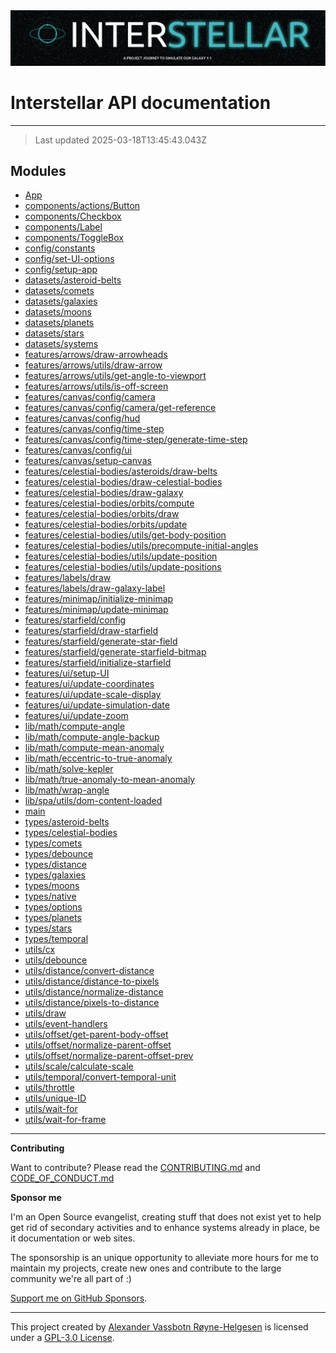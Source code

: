 <div>
  <img alt="SPECCER logo" src="https://raw.githubusercontent.com/phun-ky/interstellar/main/public/interstellar-header.png" style="max-height:120px;" />
</div>

# Interstellar API documentation

---

> Last updated 2025-03-18T13:45:43.043Z

## Modules

- [App](App.md)
- [components/actions/Button](components/actions/Button.md)
- [components/Checkbox](components/Checkbox.md)
- [components/Label](components/Label.md)
- [components/ToggleBox](components/ToggleBox.md)
- [config/constants](config/constants.md)
- [config/set-UI-options](config/set-UI-options.md)
- [config/setup-app](config/setup-app.md)
- [datasets/asteroid-belts](datasets/asteroid-belts.md)
- [datasets/comets](datasets/comets.md)
- [datasets/galaxies](datasets/galaxies.md)
- [datasets/moons](datasets/moons.md)
- [datasets/planets](datasets/planets.md)
- [datasets/stars](datasets/stars.md)
- [datasets/systems](datasets/systems.md)
- [features/arrows/draw-arrowheads](features/arrows/draw-arrowheads.md)
- [features/arrows/utils/draw-arrow](features/arrows/utils/draw-arrow.md)
- [features/arrows/utils/get-angle-to-viewport](features/arrows/utils/get-angle-to-viewport.md)
- [features/arrows/utils/is-off-screen](features/arrows/utils/is-off-screen.md)
- [features/canvas/config/camera](features/canvas/config/camera.md)
- [features/canvas/config/camera/get-reference](features/canvas/config/camera/get-reference.md)
- [features/canvas/config/hud](features/canvas/config/hud.md)
- [features/canvas/config/time-step](features/canvas/config/time-step.md)
- [features/canvas/config/time-step/generate-time-step](features/canvas/config/time-step/generate-time-step.md)
- [features/canvas/config/ui](features/canvas/config/ui.md)
- [features/canvas/setup-canvas](features/canvas/setup-canvas.md)
- [features/celestial-bodies/asteroids/draw-belts](features/celestial-bodies/asteroids/draw-belts.md)
- [features/celestial-bodies/draw-celestial-bodies](features/celestial-bodies/draw-celestial-bodies.md)
- [features/celestial-bodies/draw-galaxy](features/celestial-bodies/draw-galaxy.md)
- [features/celestial-bodies/orbits/compute](features/celestial-bodies/orbits/compute.md)
- [features/celestial-bodies/orbits/draw](features/celestial-bodies/orbits/draw.md)
- [features/celestial-bodies/orbits/update](features/celestial-bodies/orbits/update.md)
- [features/celestial-bodies/utils/get-body-position](features/celestial-bodies/utils/get-body-position.md)
- [features/celestial-bodies/utils/precompute-initial-angles](features/celestial-bodies/utils/precompute-initial-angles.md)
- [features/celestial-bodies/utils/update-position](features/celestial-bodies/utils/update-position.md)
- [features/celestial-bodies/utils/update-positions](features/celestial-bodies/utils/update-positions.md)
- [features/labels/draw](features/labels/draw.md)
- [features/labels/draw-galaxy-label](features/labels/draw-galaxy-label.md)
- [features/minimap/initialize-minimap](features/minimap/initialize-minimap.md)
- [features/minimap/update-minimap](features/minimap/update-minimap.md)
- [features/starfield/config](features/starfield/config.md)
- [features/starfield/draw-starfield](features/starfield/draw-starfield.md)
- [features/starfield/generate-star-field](features/starfield/generate-star-field.md)
- [features/starfield/generate-starfield-bitmap](features/starfield/generate-starfield-bitmap.md)
- [features/starfield/initialize-starfield](features/starfield/initialize-starfield.md)
- [features/ui/setup-UI](features/ui/setup-UI.md)
- [features/ui/update-coordinates](features/ui/update-coordinates.md)
- [features/ui/update-scale-display](features/ui/update-scale-display.md)
- [features/ui/update-simulation-date](features/ui/update-simulation-date.md)
- [features/ui/update-zoom](features/ui/update-zoom.md)
- [lib/math/compute-angle](lib/math/compute-angle.md)
- [lib/math/compute-angle-backup](lib/math/compute-angle-backup.md)
- [lib/math/compute-mean-anomaly](lib/math/compute-mean-anomaly.md)
- [lib/math/eccentric-to-true-anomaly](lib/math/eccentric-to-true-anomaly.md)
- [lib/math/solve-kepler](lib/math/solve-kepler.md)
- [lib/math/true-anomaly-to-mean-anomaly](lib/math/true-anomaly-to-mean-anomaly.md)
- [lib/math/wrap-angle](lib/math/wrap-angle.md)
- [lib/spa/utils/dom-content-loaded](lib/spa/utils/dom-content-loaded.md)
- [main](main.md)
- [types/asteroid-belts](types/asteroid-belts.md)
- [types/celestial-bodies](types/celestial-bodies.md)
- [types/comets](types/comets.md)
- [types/debounce](types/debounce.md)
- [types/distance](types/distance.md)
- [types/galaxies](types/galaxies.md)
- [types/moons](types/moons.md)
- [types/native](types/native.md)
- [types/options](types/options.md)
- [types/planets](types/planets.md)
- [types/stars](types/stars.md)
- [types/temporal](types/temporal.md)
- [utils/cx](utils/cx.md)
- [utils/debounce](utils/debounce.md)
- [utils/distance/convert-distance](utils/distance/convert-distance.md)
- [utils/distance/distance-to-pixels](utils/distance/distance-to-pixels.md)
- [utils/distance/normalize-distance](utils/distance/normalize-distance.md)
- [utils/distance/pixels-to-distance](utils/distance/pixels-to-distance.md)
- [utils/draw](utils/draw.md)
- [utils/event-handlers](utils/event-handlers.md)
- [utils/offset/get-parent-body-offset](utils/offset/get-parent-body-offset.md)
- [utils/offset/normalize-parent-offset](utils/offset/normalize-parent-offset.md)
- [utils/offset/normalize-parent-offset-prev](utils/offset/normalize-parent-offset-prev.md)
- [utils/scale/calculate-scale](utils/scale/calculate-scale.md)
- [utils/temporal/convert-temporal-unit](utils/temporal/convert-temporal-unit.md)
- [utils/throttle](utils/throttle.md)
- [utils/unique-ID](utils/unique-ID.md)
- [utils/wait-for](utils/wait-for.md)
- [utils/wait-for-frame](utils/wait-for-frame.md)

---

**Contributing**

Want to contribute? Please read the
[CONTRIBUTING.md](https://github.com/phun-ky/interstellar/blob/main/CONTRIBUTING.md)
and
[CODE_OF_CONDUCT.md](https://github.com/phun-ky/interstellar/blob/main/CODE_OF_CONDUCT.md)

**Sponsor me**

I'm an Open Source evangelist, creating stuff that does not exist yet to help
get rid of secondary activities and to enhance systems already in place, be it
documentation or web sites.

The sponsorship is an unique opportunity to alleviate more hours for me to
maintain my projects, create new ones and contribute to the large community
we're all part of :)

[Support me on GitHub Sponsors](https://github.com/sponsors/phun-ky).

---

This project created by [Alexander Vassbotn Røyne-Helgesen](http://phun-ky.net)
is licensed under a
[GPL-3.0 License](https://choosealicense.com/licenses/gpl-3.0/).
